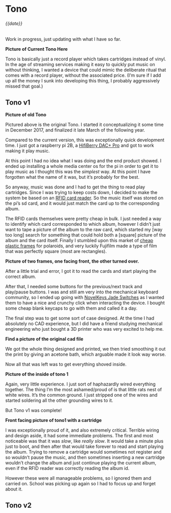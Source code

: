 # Tono
###### {{date}}

Work in progress, just updating with what I have so far.

**Picture of Current Tono Here**

Tono is basically just a record player which takes cartridges instead of vinyl.  In the age of streaming services making it easy to quickly put music on without thinking, I wanted a device that could mimic the deliberate ritual that comes with a record player, without the associated price.  (I’m sure if I add up all the money I sunk into developing this thing, I probably aggressively missed that goal.)

## Tono v1

**Picture of old Tono**

Pictured above is the original Tono.  I started it conceptualizing it some time in December 2017, and finalized it late March of the following year.

Compared to the current version, this was exceptionally quick development time.  I just got a raspberry pi 2B, a [HifiBerry DAC+ Pro](https://www.hifiberry.com/shop/boards/hifiberry-dac-pro/) and got to work making it play music.

At this point I had no idea what I was doing and the end product showed.  I ended up installing a whole media center os for the pi in order to get it to play music as I thought this was the *simplest* way.  At this point I have forgotten what the name of it was, but it’s probably for the best.

So anyway, music was done and I had to get the thing to read play cartridges.  Since I was trying to keep costs down, I decided to make the system be based on an [RFID card reader](https://www.amazon.com/gp/product/B01CSTW0IA/ref=ppx_yo_dt_b_search_asin_title?ie=UTF8&psc=1).  So the music itself was stored on the pi’s sd card, and it would just match the card up to the corresponding album.

The RFID cards themselves were pretty cheap in bulk.  I just needed a way to identify which card corresponded to which album, however I didn’t just want to tape a picture of the album to the raw card, which started my [way too long] search for something that could hold both a [square] picture of the album and the card itself.  Finally I stumbled upon this market of [cheap plastic frames](https://www.amazon.com/Sunmns-Colorful-Picture-Fujifilm-Instant/dp/B07TDBQ6ZM/ref=pd_sbs_201_6/132-1168809-3464001?_encoding=UTF8&pd_rd_i=B07TDBQ6ZM&pd_rd_r=21b41ea2-88f3-4d59-a5b3-d2dcc246cb77&pd_rd_w=vgxPk&pd_rd_wg=tBj0o&pf_rd_p=7c0dad87-8a25-4c4f-9349-026039ea6cb3&pf_rd_r=W4DTHGK88MQP8RT7Q60N&psc=1&refRID=W4DTHGK88MQP8RT7Q60N) for polaroids, and very luckily Fujifilm made a type of film that was perfectly square (most are rectangles).

**Picture of two frames, one facing front, the other turned over.**

After a little trial and error, I got it to read the cards and start playing the correct album.

After that, I needed some buttons for the previous/next track and play/pause buttons. I was and still am very into the mechanical keyboard community, so I ended up going with [NovelKeys Jade Switches](https://novelkeys.xyz/collections/switches/products/novelkeys-x-kailh-box-thick-clicks?variant=3747938238504) as I wanted them to have a nice and crunchy click when interacting the device.  I bought some cheap blank keycaps to go with them and called it a day.

The final step was to get some sort of case designed.  At the time I had absolutely no CAD experience, but I did have a friend studying mechanical engineering who just bought a 3D printer who was very excited to help me.

**Find a picture of the original cad file**

We got the whole thing designed and printed, we then tried smoothing it out the print by giving an acetone bath, which arguable made it look way worse.

Now all that was left was to get everything shoved inside.

**Picture of the inside of tono 1**

Again, very little experience.  I just sort of haphazardly wired everything together.  The thing I’m the most ashamed/proud of is that little rats nest of white wires.  It’s the common ground.  I just stripped one of the wires and started soldering all the other grounding wires to it.

But Tono v1 was complete!

**Front facing picture of tono1 with a cartridge**

I was exceptionally proud of it, and also extremely critical.  Terrible wiring and design aside, it had some immediate problems.  The first and most noticeable was that it was *slow*, like *really slow*.  It would take a minute plus just to boot, and then after that would take forever to read and start playing the album.  Trying to remove a cartridge would sometimes not register and so wouldn’t pause the music, and then sometimes inserting a new cartridge wouldn’t change the album and just continue playing the current album, even if the RFID reader was correctly reading the album id.

However these were all manageable problems, so I ignored them and carried on.  School was picking up again so I had to focus up and forget about it.

## Tono v2
